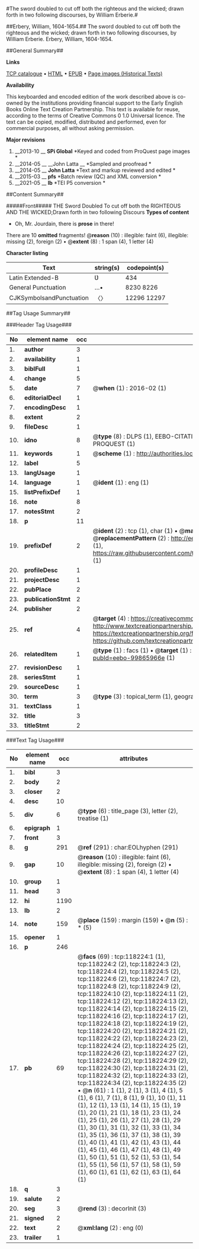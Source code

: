 #The sword doubled to cut off both the righteous and the wicked; drawn forth in two following discourses, by William Erberie.#

##Erbery, William, 1604-1654.##
The sword doubled to cut off both the righteous and the wicked; drawn forth in two following discourses, by William Erberie.
Erbery, William, 1604-1654.

##General Summary##

**Links**

[TCP catalogue](http://www.ota.ox.ac.uk/tcp/)  • 
[HTML](http://tei.it.ox.ac.uk/tcp/Texts-HTML/free/A84/A84079.html)  • 
[EPUB](http://tei.it.ox.ac.uk/tcp/Texts-EPUB/free/A84/A84079.epub) • 
[Page images (Historical Texts)](https://historicaltexts.jisc.ac.uk/eebo-99865966e)

**Availability**

This keyboarded and encoded edition of the work described above is co-owned by the
    institutions providing financial support to the Early English Books Online Text Creation
    Partnership. This text is available for reuse, according to the terms of  Creative Commons 0 1.0 Universal
    licence. The text can be copied, modified, distributed and performed, even for commercial
    purposes, all without asking permission.

**Major revisions**

1. __2013-10 __ __SPi Global__ *Keyed and coded from ProQuest page images *
1. __2014-05 __ __John Latta __ *Sampled and proofread *
1. __2014-05 __ __John Latta__ *Text and markup reviewed and edited *
1. __2015-03 __ __pfs__ *Batch review (QC) and XML conversion *
1. __2021-05 __ __lb__ *TEI P5 conversion *

##Content Summary##

#####Front#####
THE Sword Doubled To cut off both the RIGHTEOUS AND THE WICKED;Drawn forth in two following Discours
**Types of content**

  * Oh, Mr. Jourdain, there is **prose** in there!

There are 10 **omitted** fragments! 
 @__reason__ (10) : illegible: faint (6), illegible: missing (2), foreign (2)  •  @__extent__ (8) : 1 span (4), 1 letter (4)

**Character listing**


|Text|string(s)|codepoint(s)|
|---|---|---|
|Latin Extended-B|Ʋ|434|
|General Punctuation|…•|8230 8226|
|CJKSymbolsandPunctuation|〈〉|12296 12297|

##Tag Usage Summary##

###Header Tag Usage###

|No|element name|occ|attributes|
|---|---|---|---|
|1.|__author__|3||
|2.|__availability__|1||
|3.|__biblFull__|1||
|4.|__change__|5||
|5.|__date__|7| @__when__ (1) : 2016-02 (1)|
|6.|__editorialDecl__|1||
|7.|__encodingDesc__|1||
|8.|__extent__|2||
|9.|__fileDesc__|1||
|10.|__idno__|8| @__type__ (8) : DLPS (1), EEBO-CITATION (1), VID (1), EEBO-PROQUEST (1), STC (3), PROQUEST (1)|
|11.|__keywords__|1| @__scheme__ (1) : http://authorities.loc.gov/ (1)|
|12.|__label__|5||
|13.|__langUsage__|1||
|14.|__language__|1| @__ident__ (1) : eng (1)|
|15.|__listPrefixDef__|1||
|16.|__note__|8||
|17.|__notesStmt__|2||
|18.|__p__|11||
|19.|__prefixDef__|2| @__ident__ (2) : tcp (1), char (1)  •  @__matchPattern__ (2) : ([0-9\-]+):([0-9IVX]+) (1), (.+) (1)  •  @__replacementPattern__ (2) : http://eebo.chadwyck.com/downloadtiff?vid=$1&page=$2 (1), https://raw.githubusercontent.com/textcreationpartnership/Texts/master/tcpchars.xml#$1 (1)|
|20.|__profileDesc__|1||
|21.|__projectDesc__|1||
|22.|__pubPlace__|2||
|23.|__publicationStmt__|2||
|24.|__publisher__|2||
|25.|__ref__|4| @__target__ (4) : https://creativecommons.org/publicdomain/zero/1.0/ (1), http://www.textcreationpartnership.org/docs/. (1), https://textcreationpartnership.org/faq/#faq05 (1), https://github.com/textcreationpartnership (1)|
|26.|__relatedItem__|1| @__type__ (1) : facs (1)  •  @__target__ (1) : https://data.historicaltexts.jisc.ac.uk/view?pubId=eebo-99865966e (1)|
|27.|__revisionDesc__|1||
|28.|__seriesStmt__|1||
|29.|__sourceDesc__|1||
|30.|__term__|3| @__type__ (3) : topical_term (1), geographic_name (2)|
|31.|__textClass__|1||
|32.|__title__|3||
|33.|__titleStmt__|2||


###Text Tag Usage###

|No|element name|occ|attributes|
|---|---|---|---|
|1.|__bibl__|3||
|2.|__body__|2||
|3.|__closer__|2||
|4.|__desc__|10||
|5.|__div__|6| @__type__ (6) : title_page (3), letter (2), treatise (1)|
|6.|__epigraph__|1||
|7.|__front__|3||
|8.|__g__|291| @__ref__ (291) : char:EOLhyphen (291)|
|9.|__gap__|10| @__reason__ (10) : illegible: faint (6), illegible: missing (2), foreign (2)  •  @__extent__ (8) : 1 span (4), 1 letter (4)|
|10.|__group__|1||
|11.|__head__|3||
|12.|__hi__|1190||
|13.|__lb__|2||
|14.|__note__|159| @__place__ (159) : margin (159)  •  @__n__ (5) : * (5)|
|15.|__opener__|1||
|16.|__p__|246||
|17.|__pb__|69| @__facs__ (69) : tcp:118224:1 (1), tcp:118224:2 (2), tcp:118224:3 (2), tcp:118224:4 (2), tcp:118224:5 (2), tcp:118224:6 (2), tcp:118224:7 (2), tcp:118224:8 (2), tcp:118224:9 (2), tcp:118224:10 (2), tcp:118224:11 (2), tcp:118224:12 (2), tcp:118224:13 (2), tcp:118224:14 (2), tcp:118224:15 (2), tcp:118224:16 (2), tcp:118224:17 (2), tcp:118224:18 (2), tcp:118224:19 (2), tcp:118224:20 (2), tcp:118224:21 (2), tcp:118224:22 (2), tcp:118224:23 (2), tcp:118224:24 (2), tcp:118224:25 (2), tcp:118224:26 (2), tcp:118224:27 (2), tcp:118224:28 (2), tcp:118224:29 (2), tcp:118224:30 (2), tcp:118224:31 (2), tcp:118224:32 (2), tcp:118224:33 (2), tcp:118224:34 (2), tcp:118224:35 (2)  •  @__n__ (61) : 1 (1), 2 (1), 3 (1), 4 (1), 5 (1), 6 (1), 7 (1), 8 (1), 9 (1), 10 (1), 11 (1), 12 (1), 13 (1), 14 (1), 15 (1), 19 (1), 20 (1), 21 (1), 18 (1), 23 (1), 24 (1), 25 (1), 26 (1), 27 (1), 28 (1), 29 (1), 30 (1), 31 (1), 32 (1), 33 (1), 34 (1), 35 (1), 36 (1), 37 (1), 38 (1), 39 (1), 40 (1), 41 (1), 42 (1), 43 (1), 44 (1), 45 (1), 46 (1), 47 (1), 48 (1), 49 (1), 50 (1), 51 (1), 52 (1), 53 (1), 54 (1), 55 (1), 56 (1), 57 (1), 58 (1), 59 (1), 60 (1), 61 (1), 62 (1), 63 (1), 64 (1)|
|18.|__q__|3||
|19.|__salute__|2||
|20.|__seg__|3| @__rend__ (3) : decorInit (3)|
|21.|__signed__|2||
|22.|__text__|2| @__xml:lang__ (2) : eng (0)|
|23.|__trailer__|1||
